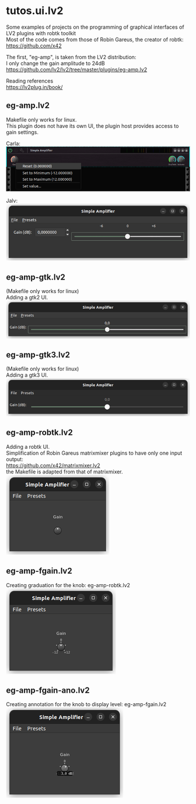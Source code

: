 # tutos.ui.lv2
Some examples of projects on the programming of graphical interfaces of LV2 plugins with robtk toolkit<br/>
Most of the code comes from those of Robin Gareus, the creator of robtk:<br/>
https://github.com/x42<br/>

The first, "eg-amp", is taken from the LV2 distribution:<br/>
I only change the gain amplitude to 24dB<br/>
https://github.com/lv2/lv2/tree/master/plugins/eg-amp.lv2<br/>

Reading references<br/>
https://lv2plug.in/book/<br/>

## eg-amp.lv2<br/>
Makefile only works for linux.<br/>
This plugin does not have its own UI, the plugin host provides access to gain settings.<br/>

Carla:<br/>
![alt text](https://github.com/lherg/tutos.ui.lv2/blob/main/png/eg-amp-carla.png)<br/>

Jalv:<br/>
![alt text](https://github.com/lherg/tutos.ui.lv2/blob/main/png/eg-amp-jalv.png)<br/>

## eg-amp-gtk.lv2<br/>
(Makefile only works for linux)<br/>
Adding a gtk2 UI.<br/>
![alt text](https://github.com/lherg/tutos.ui.lv2/blob/main/png/eg-amp-gtk2.png)<br/>

## eg-amp-gtk3.lv2<br/>
(Makefile only works for linux)<br/>
Adding a gtk3 UI.<br/>
![alt text](https://github.com/lherg/tutos.ui.lv2/blob/main/png/eg-amp-gtk3.png)<br/>

## eg-amp-robtk.lv2<br/>
Adding a robtk UI.<br/>
Simplification of  Robin Gareus matrixmixer plugins to have only one input output:<br/>
https://github.com/x42/matrixmixer.lv2 <br/>
the Makefile is adapted from that of matrixmixer.<br/>
![alt text](https://github.com/lherg/tutos.ui.lv2/blob/main/png/eg-amp-robtk.png)<br/>

## eg-amp-fgain.lv2<br/>
Creating graduation for the knob: eg-amp-robtk.lv2 <br/>
![alt text](https://github.com/lherg/tutos.ui.lv2/blob/main/png/eg-amp-fgain.png)<br/>

## eg-amp-fgain-ano.lv2<br/>
Creating annotation for the knob to display level: eg-amp-fgain.lv2 <br/>
![alt text](https://github.com/lherg/tutos.ui.lv2/blob/main/png/eg-amp-fgain-ano.png)<br/>